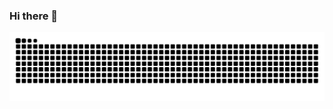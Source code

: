 ### Hi there 👋

<picture>
  <source media="(prefers-color-scheme: dark)" srcset="https://raw.githubusercontent.com/FlippingBinary/FlippingBinary/output/github-contribution-grid-snake-dark.svg" />
  <source media="(prefers-color-scheme: light)" srcset="https://raw.githubusercontent.com/FlippingBinary/FlippingBinary/output/github-contribution-grid-snake.svg" />
  <img alt="github-snake" src="https://raw.githubusercontent.com/FlippingBinary/FlippingBinary/output/github-contribution-grid-snake.svg" />
</picture>

<!--
**FlippingBinary/FlippingBinary** is a ✨ _special_ ✨ repository because its `README.md` (this file) appears on your GitHub profile.

Here are some ideas to get you started:

- 🔭 I’m currently working on ...
- 🌱 I’m currently learning ...
- 👯 I’m looking to collaborate on ...
- 🤔 I’m looking for help with ...
- 💬 Ask me about ...
- 📫 How to reach me: ...
- 😄 Pronouns: ...
- ⚡ Fun fact: ...
-->
